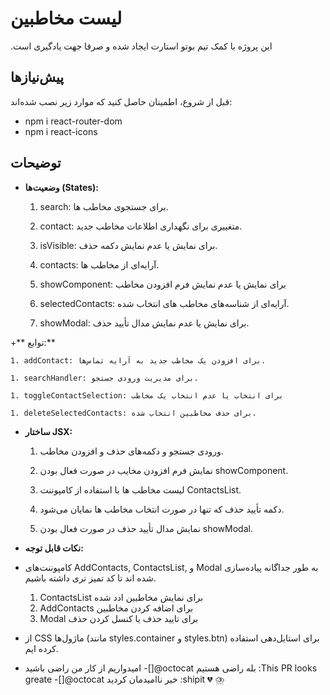 # لیست مخاطبین

 .این پروژه با کمک تیم بوتو استارت ایجاد شده و صرفا جهت یادگیری است

## پیش‌نیازها

قبل از شروع، اطمینان حاصل کنید که موارد زیر نصب شده‌اند:

- npm i react-router-dom
- npm i react-icons

## توضیحات

+ **وضعیت‌ها (States):**

    1. search: برای جستجوی مخاطب ها.

    1. contact: متغییری برای نگهداری اطلاعات مخاطب جدید.

    1. isVisible: برای نمایش یا عدم نمایش دکمه حذف.

    1. contacts: آرایه‌ای از مخاطب ها.

    1. showComponent: برای نمایش یا عدم نمایش فرم افزودن مخاطب

    1. selectedContacts: آرایه‌ای از شناسه‌های مخاطب های انتخاب شده.

    1. showModal: برای نمایش یا عدم نمایش مدال تأیید حذف.

+** توابع:**

    1. addContact: برای افزودن یک مخاطب جدید به آرایه تماس‌ها.

    1. searchHandler: برای مدیریت ورودی جستجو.

    1. toggleContactSelection: برای انتخاب یا عدم انتخاب یک مخاطب

    1. deleteSelectedContacts: برای حذف مخاطبین انتخاب شده.

+ **ساختار JSX:**

   1. ورودی جستجو و دکمه‌های حذف و افزودن مخاطب.

   1. نمایش فرم افزودن مخایب در صورت فعال بودن showComponent.

   1. لیست مخاطب ها با استفاده از کامپوننت ContactsList.

   1. دکمه تأیید حذف که تنها در صورت انتخاب مخاطب ها نمایان می‌شود.

   1. نمایش مدال تأیید حذف در صورت فعال بودن showModal.

+ **نکات قابل توجه:**

+ کامپوننت‌های AddContacts, ContactsList, و Modal به طور جداگانه پیاده‌سازی شده اند تا کد تمیز تری داشته باشیم.
   1. ContactsList  برای نمایش مخاطبین ادد شده  
   1. AddContacts  برای اضافه کردن مخاطبین
   1. Modal برای تایید حذف یا کنسل کردن حذف 

+ از CSS ماژول‌ها (مانند styles.container و styles.btn) برای استایل‌دهی استفاده کرده ایم.

+ امیدواریم از کار من راضی باشید
  -[]@octocat بله راضی هستیم :This  PR looks greate
  -[]@octocat خیر ناامیدمان کردید :shipit 💔 ⛈️
